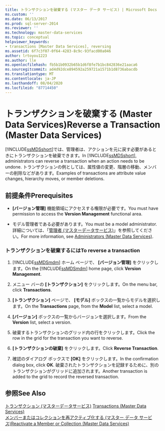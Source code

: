 ```yaml
---
title: トランザクションを破棄する (マスター データ サービス) | Microsoft Docs
ms.custom: ''
ms.date: 06/13/2017
ms.prod: sql-server-2014
ms.reviewer: ''
ms.technology: master-data-services
ms.topic: conceptual
helpviewer_keywords:
- transactions [Master Data Services], reversing
ms.assetid: 6f7c3f07-0f64-4283-8c9c-93facd00a046
author: lrtoyou1223
ms.author: lle
ms.openlocfilehash: fb5b1b0932b65b1d6f8fe7b1bc842836e21aaca6
ms.sourcegitcommit: ad4d92dce894592a259721a1571b1d8736abacdb
ms.translationtype: MT
ms.contentlocale: ja-JP
ms.lasthandoff: 08/04/2020
ms.locfileid: "87714450"
---
```

# <a name="reverse-a-transaction-master-data-services"></a><span data-ttu-id="b5948-102">トランザクションを破棄する (Master Data Services)</span><span class="sxs-lookup"><span data-stu-id="b5948-102">Reverse a Transaction (Master Data Services)</span></span>
  <span data-ttu-id="b5948-103">[!INCLUDE[ssMDSshort](../includes/ssmdsshort-md.md)]では、管理者は、アクションを元に戻す必要があるときにトランザクションを破棄できます。</span><span class="sxs-lookup"><span data-stu-id="b5948-103">In [!INCLUDE[ssMDSshort](../includes/ssmdsshort-md.md)], administrators can reverse a transaction when an action needs to be undone.</span></span> <span data-ttu-id="b5948-104">トランザクションの例としては、属性値の変更、階層の移動、メンバーの削除などがあります。</span><span class="sxs-lookup"><span data-stu-id="b5948-104">Examples of transactions are attribute value changes, hierarchy moves, or member deletions.</span></span>  
  
## <a name="prerequisites"></a><span data-ttu-id="b5948-105">前提条件</span><span class="sxs-lookup"><span data-stu-id="b5948-105">Prerequisites</span></span>  
  
-   <span data-ttu-id="b5948-106">**[バージョン管理]** 機能領域にアクセスする権限が必要です。</span><span class="sxs-lookup"><span data-stu-id="b5948-106">You must have permission to access the **Version Management** functional area.</span></span>  
  
-   <span data-ttu-id="b5948-107">モデル管理者である必要があります。</span><span class="sxs-lookup"><span data-stu-id="b5948-107">You must be a model administrator.</span></span> <span data-ttu-id="b5948-108">詳細については、「[管理者 &#40;マスターデータサービス&#41;](administrators-master-data-services.md)」を参照してください。</span><span class="sxs-lookup"><span data-stu-id="b5948-108">For more information, see [Administrators &#40;Master Data Services&#41;](administrators-master-data-services.md).</span></span>  
  
### <a name="to-reverse-a-transaction"></a><span data-ttu-id="b5948-109">トランザクションを破棄するには</span><span class="sxs-lookup"><span data-stu-id="b5948-109">To reverse a transaction</span></span>  
  
1.  <span data-ttu-id="b5948-110">[!INCLUDE[ssMDSmdm](../includes/ssmdsmdm-md.md)] ホーム ページで、 **[バージョン管理]** をクリックします。</span><span class="sxs-lookup"><span data-stu-id="b5948-110">On the [!INCLUDE[ssMDSmdm](../includes/ssmdsmdm-md.md)] home page, click **Version Management**.</span></span>  
  
2.  <span data-ttu-id="b5948-111">メニュー バーの **[トランザクション]** をクリックします。</span><span class="sxs-lookup"><span data-stu-id="b5948-111">On the menu bar, click **Transactions**.</span></span>  
  
3.  <span data-ttu-id="b5948-112">**[トランザクション]** ページで、 **[モデル]** ボックスの一覧からモデルを選択します。</span><span class="sxs-lookup"><span data-stu-id="b5948-112">On the **Transactions** page, from the **Model** list, select a model.</span></span>  
  
4.  <span data-ttu-id="b5948-113">**[バージョン]** ボックスの一覧からバージョンを選択します。</span><span class="sxs-lookup"><span data-stu-id="b5948-113">From the **Version** list, select a version.</span></span>  
  
5.  <span data-ttu-id="b5948-114">破棄するトランザクションのグリッド内の行をクリックします。</span><span class="sxs-lookup"><span data-stu-id="b5948-114">Click the row in the grid for the transaction you want to reverse.</span></span>  
  
6.  <span data-ttu-id="b5948-115">**[トランザクションの破棄]** をクリックします。</span><span class="sxs-lookup"><span data-stu-id="b5948-115">Click **Reverse Transaction**.</span></span>  
  
7.  <span data-ttu-id="b5948-116">確認のダイアログ ボックスで **[OK]** をクリックします。</span><span class="sxs-lookup"><span data-stu-id="b5948-116">In the confirmation dialog box, click **OK**.</span></span> <span data-ttu-id="b5948-117">破棄されたトランザクションを記録するために、別のトランザクションがグリッドに追加されます。</span><span class="sxs-lookup"><span data-stu-id="b5948-117">Another transaction is added to the grid to record the reversed transaction.</span></span>  
  
## <a name="see-also"></a><span data-ttu-id="b5948-118">参照</span><span class="sxs-lookup"><span data-stu-id="b5948-118">See Also</span></span>  
 <span data-ttu-id="b5948-119">[トランザクション &#40;マスターデータサービス&#41;](../../2014/master-data-services/transactions-master-data-services.md) </span><span class="sxs-lookup"><span data-stu-id="b5948-119">[Transactions &#40;Master Data Services&#41;](../../2014/master-data-services/transactions-master-data-services.md) </span></span>  
 [<span data-ttu-id="b5948-120">メンバーまたはコレクションを再アクティブ化する (マスター データ サービス)</span><span class="sxs-lookup"><span data-stu-id="b5948-120">Reactivate a Member or Collection &#40;Master Data Services&#41;</span></span>](../../2014/master-data-services/reactivate-a-member-or-collection-master-data-services.md)  
  
  
